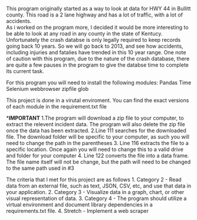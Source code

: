 This program originally started as a way to look at data for HWY 44 in Bullitt county.  This road is a 2 lane highway and has a lot of traffic, with a lot of accidents.  
As i worked on the program more, I decided it would be more interesting to be able to look at any road in any county in the state of Kentucy.  Unfortunately the crash databse 
is only legally required to keep records going back 10 years.  So we will go back to 2013, and see how accidents, including injuries and fatalies have trended in this 10 year 
range.
One note of caution with this program, due to the nature of the crash database, there are quite a few pauses in the program to give the databse time to complete its current 
task. 


For this program you will need to install the following modules:
    Pandas
    Time
    Selenium
    webbrowser
    zipfile
    glob

This project is done in a virutal enviroment. You can find the exact versions of each module in the requirement.txt file

*****IMPORTANT****
1.The program will download a zip file to your computer, to extract the relevent incident data.  The program will also delete the zip file once the data has been extracted.
2.Line 111 searches for the downloaded file.  The download folder will be specific to your computer, as such you will need to change the path in the parentheses
3. Line 116 extracts the file to a specific location.  Once again you will need to change this to a valid drive and folder for your computer
4. Line 122 converts the file into a data frame.  The file name itself will not be change, but the path will need to be changed to the same path used in #3


The criteria that I met for this project are as follows
    1. Category 2 - Read data from an external file, such as text, JSON, CSV, etc, and use that data in your application.
    2. Category 3 - Visualize data in a graph, chart, or other visual representation of data.
    3. Category 4 - The program should utilize a virtual environment and document library dependencies in a requirements.txt file.
    4. Stretch -  Implement a web scraper
    
